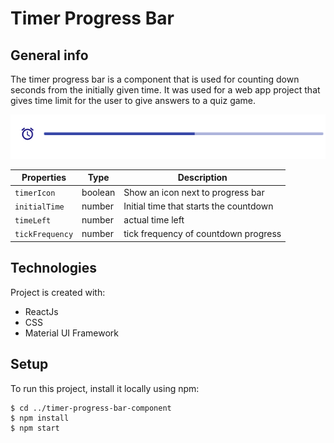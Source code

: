 # Timer Progress Bar

## General info
The timer progress bar is a component that is used for counting down seconds from the initially given time. It was used for a web app project that gives time limit for the user to give answers to a quiz game.

![Screenshot](timer-progress-bar.png)

Properties 	| Type  | Description
---------------|--------| -------------
`timerIcon`    | boolean| Show an icon next to progress bar 
`initialTime`  | number | Initial time that starts the countdown
`timeLeft`     | number | actual time left
`tickFrequency`| number | tick frequency of countdown progress

## Technologies
Project is created with:
* ReactJs
* CSS
* Material UI Framework
	
## Setup
To run this project, install it locally using npm:

```
$ cd ../timer-progress-bar-component
$ npm install
$ npm start
```
